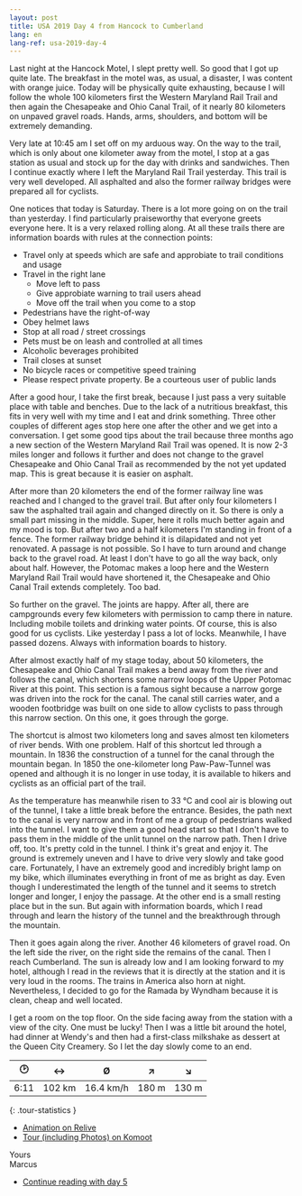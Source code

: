```yaml
---
layout: post
title: USA 2019 Day 4 from Hancock to Cumberland
lang: en
lang-ref: usa-2019-day-4
---
```


Last night at the Hancock Motel, I slept pretty well. So good that I got up quite late. The breakfast in the motel was, as usual, a disaster, I was content with orange juice. Today will be physically quite exhausting, because I will follow the whole 100 kilometers first the Western Maryland Rail Trail and then again the Chesapeake and Ohio Canal Trail, of it nearly 80 kilometers on unpaved gravel roads. Hands, arms, shoulders, and bottom will be extremely demanding.

Very late at 10:45 am I set off on my arduous way. On the way to the trail, which is only about one kilometer away from the motel, I stop at a gas station as usual and stock up for the day with drinks and sandwiches. Then I continue exactly where I left the Maryland Rail Trail yesterday. This trail is very well developed. All asphalted and also the former railway bridges were prepared all for cyclists.

One notices that today is Saturday. There is a lot more going on on the trail than yesterday. I find particularly praiseworthy that everyone greets everyone here. It is a very relaxed rolling along. At all these trails there are information boards with rules at the connection points:

- Travel only at speeds which are safe and approbiate to trail conditions and usage
- Travel in the right lane
  - Move left to pass
  - Give approbiate warning to trail users ahead
  - Move off the trail when you come to a stop
- Pedestrians have the right-of-way
- Obey helmet laws
- Stop at all road / street crossings
- Pets must be on leash and controlled at all times
- Alcoholic beverages prohibited
- Trail closes at sunset
- No bicycle races or competitive speed training
- Please respect private property. Be a courteous user of public lands

After a good hour, I take the first break, because I just pass a very suitable place with table and benches. Due to the lack of a nutritious breakfast, this fits in very well with my time and I eat and drink something. Three other couples of different ages stop here one after the other and we get into a conversation. I get some good tips about the trail because three months ago a new section of the Western Maryland Rail Trail was opened. It is now 2-3 miles longer and follows it further and does not change to the gravel Chesapeake and Ohio Canal Trail as recommended by the not yet updated map. This is great because it is easier on asphalt.

After more than 20 kilometers the end of the former railway line was reached and I changed to the gravel trail. But after only four kilometers I saw the asphalted trail again and changed directly on it. So there is only a small part missing in the middle. Super, here it rolls much better again and my mood is top. But after two and a half kilometers I'm standing in front of a fence. The former railway bridge behind it is dilapidated and not yet renovated. A passage is not possible. So I have to turn around and change back to the gravel road. At least I don't have to go all the way back, only about half. However, the Potomac makes a loop here and the Western Maryland Rail Trail would have shortened it, the Chesapeake and Ohio Canal Trail extends completely. Too bad.

So further on the gravel. The joints are happy. After all, there are campgrounds every few kilometers with permission to camp there in nature. Including mobile toilets and drinking water points. Of course, this is also good for us cyclists. Like yesterday I pass a lot of locks. Meanwhile, I have passed dozens. Always with information boards to history.

After almost exactly half of my stage today, about 50 kilometers, the Chesapeake and Ohio Canal Trail makes a bend away from the river and follows the canal, which shortens some narrow loops of the Upper Potomac River at this point. This section is a famous sight because a narrow gorge was driven into the rock for the canal. The canal still carries water, and a wooden footbridge was built on one side to allow cyclists to pass through this narrow section. On this one, it goes through the gorge.

The shortcut is almost two kilometers long and saves almost ten kilometers of river bends. With one problem. Half of this shortcut led through a mountain. In 1836 the construction of a tunnel for the canal through the mountain began. In 1850 the one-kilometer long Paw-Paw-Tunnel was opened and although it is no longer in use today, it is available to hikers and cyclists as an official part of the trail.

As the temperature has meanwhile risen to 33 °C and cool air is blowing out of the tunnel, I take a little break before the entrance. Besides, the path next to the canal is very narrow and in front of me a group of pedestrians walked into the tunnel. I want to give them a good head start so that I don't have to pass them in the middle of the unlit tunnel on the narrow path. Then I drive off, too. It's pretty cold in the tunnel. I think it's great and enjoy it. The ground is extremely uneven and I have to drive very slowly and take good care. Fortunately, I have an extremely good and incredibly bright lamp on my bike, which illuminates everything in front of me as bright as day. Even though I underestimated the length of the tunnel and it seems to stretch longer and longer, I enjoy the passage. At the other end is a small resting place but in the sun. But again with information boards, which I read through and learn the history of the tunnel and the breakthrough through the mountain.

Then it goes again along the river. Another 46 kilometers of gravel road. On the left side the river, on the right side the remains of the canal. Then I reach Cumberland. The sun is already low and I am looking forward to my hotel, although I read in the reviews that it is directly at the station and it is very loud in the rooms. The trains in America also horn at night. Nevertheless, I decided to go for the Ramada by Wyndham because it is clean, cheap and well located.

I get a room on the top floor. On the side facing away from the station with a view of the city. One must be lucky! Then I was a little bit around the hotel, had dinner at Wendy's and then had a first-class milkshake as dessert at the Queen City Creamery. So I let the day slowly come to an end.

| 🕑    | ↔      | Ø         | ↗     | ↘     |
| :--: | :----: | :-------: | :---: | :---: |
| 6:11 | 102 km | 16.4 km/h | 180 m | 130 m |
{: .tour-statistics }

- [Animation on Relive](https://www.relive.cc/view/gh39133221517)
- [Tour (including Photos) on Komoot](https://www.komoot.com/tour/87054920/zoom)

Yours  
Marcus

- [Continue reading with day 5](/en/2019/08/18/USA-2019-Day-5/)
